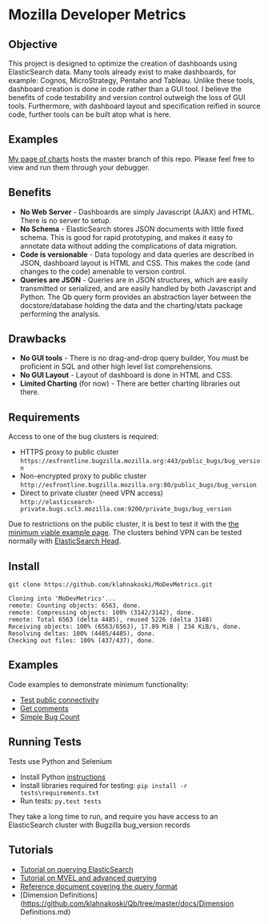 
Mozilla Developer Metrics
=========================

Objective
---------

This project is designed to optimize the creation of dashboards using ElasticSearch data.  Many tools already exist to
make dashboards, for example: Cognos, MicroStrategy, Pentaho and Tableau.  Unlike these tools, dashboard creation is
done in code rather than a GUI tool.  I believe the benefits of code testability and version control outweigh the loss
of GUI tools.  Furthermore, with dashboard layout and specification reified in source code, further tools can be
built atop what is here.

Examples
--------

[My page of charts](http://people.mozilla.org/~klahnakoski/charts.html) hosts the master branch of this repo.  Please
feel free to view and run them through your debugger.


Benefits
--------

  * **No Web Server** - Dashboards are simply Javascript (AJAX) and HTML.  There is no server to setup.
  * **No Schema** - ElasticSearch stores JSON documents with little fixed schema.  This is good for rapid prototyping,
  and makes it easy to annotate data without adding the complications of data migration.
  * **Code is versionable** - Data topology and data queries are described in JSON, dashboard layout is HTML and CSS.
  This makes the code (and changes to the code) amenable to version control.
  * **Queries are JSON** - Queries are in JSON structures, which are easily transmitted or serialized, and are easily
  handled by both Javascript and Python.  The Qb query form provides an abstraction layer between the docstore/database
  holding the data and the charting/stats package performing the analysis.

Drawbacks
---------

  * **No GUI tools** - There is no drag-and-drop query builder, You must be proficient in SQL and other high level list
  comprehensions.
  * **No GUI Layout** - Layout of dashboard is done in HTML and CSS.
  * **Limited Charting** (for now) - There are better charting libraries out there.

Requirements
------------

Access to one of the bug clusters is required:

  - HTTPS proxy to public cluster<br> ```https://esfrontline.bugzilla.mozilla.org:443/public_bugs/bug_version```
  - Non-encrypted proxy to public cluster<br>```http://esfrontline.bugzilla.mozilla.org:80/public_bugs/bug_version```
  - Direct to private cluster (need VPN access)<br>```http://elasticsearch-private.bugs.scl3.mozilla.com:9200/private_bugs/bug_version```

Due to restrictions on the public cluster, it is best to test it with the [the
minimum viable example page](html/es/Tutorial01-Minimum.html).  The clusters
behind VPN can be tested normally with [ElasticSearch Head](https://github.com/mobz/elasticsearch-head).

Install
-------

    git clone https://github.com/klahnakoski/MoDevMetrics.git

    Cloning into 'MoDevMetrics'...
    remote: Counting objects: 6563, done.
    remote: Compressing objects: 100% (3142/3142), done.
    remote: Total 6563 (delta 4485), reused 5226 (delta 3148)
    Receiving objects: 100% (6563/6563), 17.89 MiB | 234 KiB/s, done.
    Resolving deltas: 100% (4485/4485), done.
    Checking out files: 100% (437/437), done.

Examples
--------

Code examples to demonstrate minimum functionality:

  * [Test public connectivity](html/Tutorial01-Minimum.html)
  * [Get comments](html/Tutorial02-Comments.html)
  * [Simple Bug Count](html/Tutorial03-Bug-Count.html)

Running Tests
-------------

Tests use Python and Selenium

  * Install Python [instructions](https://github.com/klahnakoski/pyLibrary#windows-7-install-instructions-for-python)
  * Install libraries required for testing:  ```pip install -r tests\requirements.txt```
  * Run tests: ```py.test tests```

They take a long time to run, and require you have access to an ElasticSearch cluster with Bugzilla bug_version
records

Tutorials
----------

  - [Tutorial on querying ElasticSearch](https://github.com/klahnakoski/Qb/tree/master/docs/BZ_Tutorial.md)
  - [Tutorial on MVEL and advanced querying](https://github.com/klahnakoski/Qb/tree/master/docs/MVEL_Tutorial.md)
  - [Reference document covering the query format](https://github.com/klahnakoski/Qb/tree/master/docs/Qb_Reference.md)
  - [Dimension Definitions](https://github.com/klahnakoski/Qb/tree/master/docs/Dimension Definitions.md)
